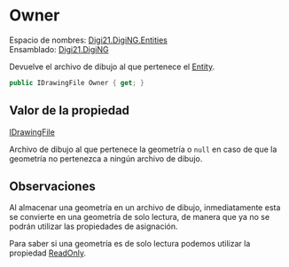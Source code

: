 # Owner

Espacio de nombres: [Digi21.DigiNG.Entities](../../)  
Ensamblado: [Digi21.DigiNG](../../../)

Devuelve el archivo de dibujo al que pertenece el [Entity](../).

```csharp
public IDrawingFile Owner { get; }
```

## Valor de la propiedad

[IDrawingFile](../../../digi21.diging.io/idrawingfile/)

Archivo de dibujo al que pertenece la geometría o `null` en caso de que la geometría no pertenezca a ningún archivo de dibujo.

## Observaciones

Al almacenar una geometría en un archivo de dibujo, inmediatamente esta se convierte en una geometría de solo lectura, de manera que ya no se podrán utilizar las propiedades de asignación.

Para saber si una geometría es de solo lectura podemos utilizar la propiedad [ReadOnly](readonly.md).



